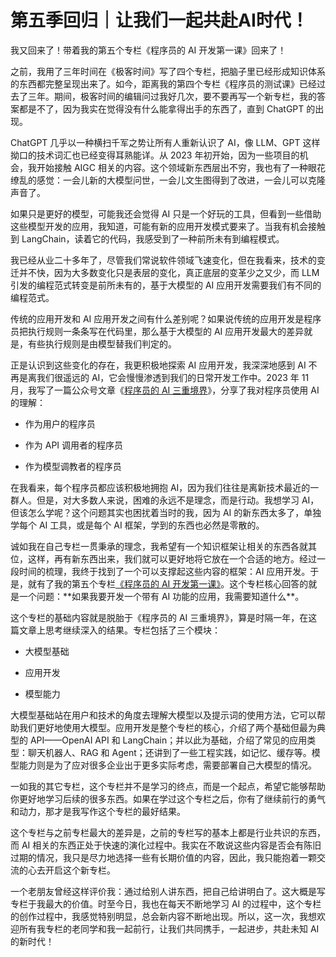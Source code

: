 # 第五季回归｜让我们一起共赴AI时代！

我又回来了！带着我的第五个专栏《程序员的 AI 开发第一课》回来了！

之前，我用了三年时间在《极客时间》写了四个专栏，把脑子里已经形成知识体系的东西都完整呈现出来了。如今，距离我的第四个专栏《程序员的测试课》已经过去了三年。期间，极客时间的编辑问过我好几次，要不要再写一个新专栏，我的答案都是不了，因为我实在觉得没有什么能拿得出手的东西了，直到 ChatGPT 的出现。

ChatGPT 几乎以一种横扫千军之势让所有人重新认识了 AI，像 LLM、GPT 这样拗口的技术词汇也已经变得耳熟能详。从 2023 年初开始，因为一些项目的机会，我开始接触 AIGC 相关的内容。这个领域新东西层出不穷，我也有了一种眼花缭乱的感觉：一会儿新的大模型问世，一会儿文生图得到了改进，一会儿可以克隆声音了。

如果只是更好的模型，可能我还会觉得 AI 只是一个好玩的工具，但看到一些借助这些模型开发的应用，我知道，可能有新的应用开发模式要来了。当我有机会接触到 LangChain，读着它的代码，我感受到了一种前所未有到编程模式。

我已经从业二十多年了，尽管我们常说软件领域飞速变化，但在我看来，技术的变迁并不快，因为大多数变化只是表层的变化，真正底层的变革少之又少，而 LLM 引发的编程范式转变是前所未有的，基于大模型的 AI 应用开发需要我们有不同的编程范式。

传统的应用开发和 AI 应用开发之间有什么差别呢？如果说传统的应用开发是程序员把执行规则一条条写在代码里，那么基于大模型的 AI 应用开发最大的差异就是，有些执行规则是由模型替我们判定的。

正是认识到这些变化的存在，我更积极地探索 AI 应用开发，我深深地感到 AI 不再是离我们很遥远的 AI，它会慢慢渗透到我们的日常开发工作中。2023 年 11 月，我写了一篇公众号文章《[程序员的 AI 三重境界](https://mp.weixin.qq.com/s/LOTMuuZW7GCmk6HLqDR6BA)》，分享了我对程序员使用 AI 的理解：

*   作为用户的程序员
    
*   作为 API 调用者的程序员
    
*   作为模型调教者的程序员
    

在我看来，每个程序员都应该积极地拥抱 AI，因为我们往往是离新技术最近的一群人。但是，对大多数人来说，困难的永远不是理念，而是行动。我想学习 AI，但该怎么学呢？这个问题其实也困扰着当时的我，因为 AI 的新东西太多了，单独学每个 AI 工具，或是每个 AI 框架，学到的东西也必然是零散的。

诚如我在自己专栏一贯秉承的理念，我希望有一个知识框架让相关的东西各就其位，这样，再有新东西出来，我们就可以更好地将它放在一个合适的地方。经过一段时间的梳理，我终于找到了一个可以支撑起这些内容的框架：AI 应用开发。于是，就有了我的第五个专栏[《程序员的 AI 开发第一课》](https://time.geekbang.org/column/intro/100839101?)。这个专栏核心回答的就是一个问题：**如果我要开发一个带有 AI 功能的应用，我需要知道什么**。

这个专栏的基础内容就是脱胎于《程序员的 AI 三重境界》，算是时隔一年，在这篇文章上思考继续深入的结果。专栏包括了三个模块：

*   大模型基础
    
*   应用开发
    
*   模型能力
    

大模型基础站在用户和技术的角度去理解大模型以及提示词的使用方法，它可以帮助我们更好地使用大模型。应用开发是整个专栏的核心，介绍了两个基础但最为典型的 API——OpenAI API 和 LangChain；并以此为基础，介绍了常见的应用类型：聊天机器人、RAG 和 Agent；还讲到了一些工程实践，如记忆、缓存等。模型能力则是为了应对很多企业出于更多实际考虑，需要部署自己大模型的情况。

一如我的其它专栏，这个专栏并不是学习的终点，而是一个起点，希望它能够帮助你更好地学习后续的很多东西。如果在学过这个专栏之后，你有了继续前行的勇气和动力，那才是我写作这个专栏的最好结果。

这个专栏与之前专栏最大的差异是，之前的专栏写的基本上都是行业共识的东西，而 AI 相关的东西正处于快速的演化过程中。我实在不敢说这些内容是否会有陈旧过期的情况，我只是尽力地选择一些有长期价值的内容，因此，我只能抱着一颗交流的心去开启这个新专栏。

一个老朋友曾经这样评价我：通过给别人讲东西，把自己给讲明白了。这大概是写专栏于我最大的价值。时至今日，我也在每天不断地学习 AI 的过程中，这个专栏的创作过程中，我感觉特别明显，总会新内容不断地出现。所以，这一次，我想欢迎所有我专栏的老同学和我一起前行，让我们共同携手，一起进步，共赴未知 AI 的新时代！
    